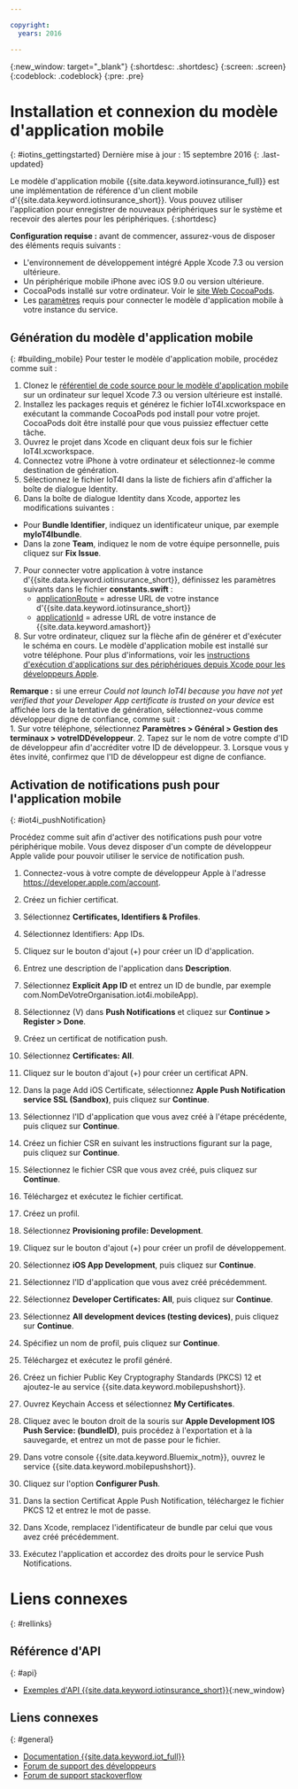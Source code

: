 ```yaml
---

copyright:
  years: 2016

---
```


<!-- Common attributes used in the template are defined as follows: -->
{:new_window: target="\_blank"}
{:shortdesc: .shortdesc}
{:screen: .screen}
{:codeblock: .codeblock}
{:pre: .pre}


<!-- {{site.data.keyword.iotinsurance_full}}  {{site.data.keyword.iotinsurance_short}}  -->


# Installation et connexion du modèle d'application mobile
{: #iotins_gettingstarted}
Dernière mise à jour : 15 septembre 2016
{: .last-updated}

Le modèle d'application mobile {{site.data.keyword.iotinsurance_full}} est une implémentation de référence d'un client mobile d'{{site.data.keyword.iotinsurance_short}}. Vous
pouvez utiliser l'application pour enregistrer de nouveaux périphériques sur le système et recevoir des alertes pour les périphériques.
{:shortdesc}

**Configuration requise :** avant de commencer, assurez-vous de disposer des éléments requis suivants :
  - L'environnement de développement intégré Apple Xcode 7.3 ou version ultérieure.
  - Un périphérique mobile iPhone avec iOS 9.0 ou version ultérieure.
  - CocoaPods installé sur votre ordinateur. Voir le [site Web CocoaPods](https://guides.cocoapods.org/using/getting-started.html).
  - Les [paramètres](#iot4i_mobileParam) requis pour connecter le modèle d'application mobile à votre instance du service.

## Génération du modèle d'application mobile
{: #building_mobile}
Pour tester le modèle d'application mobile, procédez comme suit :

1. Clonez le [référentiel de code source pour le modèle d'application mobile](https://github.com/ibm-watson-iot/ioti-mobile) sur
un ordinateur sur lequel Xcode 7.3 ou version ultérieure est installé.
2. Installez les packages requis et générez le fichier IoT4I.xcworkspace en exécutant la commande CocoaPods pod install pour votre projet. CocoaPods
doit être installé pour que vous puissiez effectuer cette tâche.
3. Ouvrez le projet dans Xcode en cliquant deux fois sur le fichier IoT4I.xcworkspace.
4. Connectez votre iPhone à votre ordinateur et sélectionnez-le comme destination de génération.
5. Sélectionnez le fichier IoT4I dans la liste de fichiers afin d'afficher la boîte de dialogue Identity.
6. Dans la boîte de dialogue Identity dans Xcode, apportez les modifications suivantes :
  - Pour **Bundle Identifier**, indiquez un identificateur unique, par exemple **myIoT4Ibundle**.
  - Dans la zone **Team**, indiquez le nom de votre équipe personnelle, puis cliquez sur **Fix Issue**.
7. Pour connecter votre application à votre instance d'{{site.data.keyword.iotinsurance_short}}, définissez les paramètres suivants dans le
fichier **constants.swift** :  
    - [applicationRoute](#iot4i_mobileParam) = adresse URL de votre instance d'{{site.data.keyword.iotinsurance_short}}
    - [applicationId](#iot4i_mobileParam) = adresse URL de votre instance de {{site.data.keyword.amashort}}
8. Sur votre ordinateur, cliquez sur la flèche afin de générer et d'exécuter le schéma en cours. Le modèle d'application mobile est installé sur
votre téléphone. Pour plus d'informations, voir
les
[instructions
d'exécution d'applications sur des périphériques depuis Xcode pour les développeurs Apple](https://developer.apple.com/library/mac/documentation/IDEs/Conceptual/AppDistributionGuide/LaunchingYourApponDevices/LaunchingYourApponDevices.html).

  **Remarque :** si une erreur *Could not launch IoT4I because you have not yet
verified that your Developer App certificate is trusted on your device* est affichée lors de la tentative de génération, sélectionnez-vous comme
développeur digne de confiance, comme suit :  
    1. Sur votre téléphone, sélectionnez **Paramètres > Général > Gestion des terminaux > votreIDDéveloppeur**.
    2. Tapez sur le nom de votre compte d'ID de développeur afin d'accréditer votre ID de développeur.
    3. Lorsque vous y êtes invité, confirmez que l'ID de développeur est digne de confiance.

## Activation de notifications push pour l'application mobile
{: #iot4i_pushNotification}

Procédez comme suit afin d'activer des notifications push pour votre périphérique mobile. Vous devez disposer d'un compte de
développeur Apple valide pour pouvoir utiliser le service de notification push.

1. Connectez-vous à votre compte de développeur Apple à l'adresse https://developer.apple.com/account.

2. Créez un fichier certificat.
  1. Sélectionnez **Certificates, Identifiers & Profiles**.
  2. Sélectionnez Identifiers: App IDs.
  3. Cliquez sur le bouton d'ajout (+) pour créer un ID d'application.
  4. Entrez une description de l'application dans **Description**.
  5. Sélectionnez **Explicit App ID** et entrez un ID de bundle, par exemple
com.NomDeVotreOrganisation.iot4i.mobileApp).
  6. Sélectionnez (V) dans **Push Notifications** et cliquez sur **Continue > Register > Done**.

3. Créez un certificat de notification push.
  1. Sélectionnez **Certificates: All**.
  2. Cliquez sur le bouton d'ajout (+) pour créer un certificat APN.
  3. Dans la page Add iOS Certificate, sélectionnez **Apple Push Notification service SSL (Sandbox)**, puis cliquez sur **Continue**.
  4. Sélectionnez l'ID d'application que vous avez créé à l'étape précédente, puis cliquez sur **Continue**.
  5. Créez un fichier CSR en suivant les instructions figurant sur la page, puis cliquez sur **Continue**.
  6. Sélectionnez le fichier CSR que vous avez créé, puis cliquez sur **Continue**.
  7. Téléchargez et exécutez le fichier certificat.

4. Créez un profil.
  1. Sélectionnez **Provisioning profile: Development**.
  2. Cliquez sur le bouton d'ajout (+) pour créer un profil de développement.
  3. Sélectionnez **iOS App Development**, puis cliquez sur **Continue**.
  4. Sélectionnez l'ID d'application que vous avez créé précédemment.
  5. Sélectionnez **Developer Certificates: All**, puis cliquez sur **Continue**.
  5. Sélectionnez **All development devices (testing devices)**, puis cliquez sur **Continue**.
  6. Spécifiez un nom de profil, puis cliquez sur **Continue**.
  7. Téléchargez et exécutez le profil généré.

5. Créez un fichier Public Key Cryptography Standards (PKCS) 12 et ajoutez-le au service {{site.data.keyword.mobilepushshort}}.
  1. Ouvrez Keychain Access et sélectionnez **My Certificates**.
  2. Cliquez avec le bouton droit de la souris sur **Apple Development IOS Push Service: (bundleID)**, puis procédez à
l'exportation et à la sauvegarde, et entrez un mot de passe pour le fichier.
  3. Dans votre console {{site.data.keyword.Bluemix_notm}}, ouvrez le service {{site.data.keyword.mobilepushshort}}. 
  4. Cliquez sur l'option **Configurer Push**.
  5. Dans la section Certificat Apple Push Notification, téléchargez le fichier PKCS 12 et entrez le mot de passe.
  6. Dans Xcode, remplacez l'identificateur de bundle par celui que vous avez créé précédemment.
  7. Exécutez l'application et accordez des droits pour le service Push Notifications.

# Liens connexes
{: #rellinks}

## Référence d'API
{: #api}
* [Exemples d'API {{site.data.keyword.iotinsurance_short}}](https://iot4i-docs-api.mybluemix.net/dist/){:new_window}

## Liens connexes
{: #general}
* [Documentation {{site.data.keyword.iot_full}}](https://console.ng.bluemix.net/docs/services/IoT/index.html)
* [Forum de
support des développeurs](https://developer.ibm.com/answers/search.html?f=&type=question&redirect=search%2Fsearch&sort=relevance&q=%2B[iot]%20%2B[bluemix])
* [Forum de support stackoverflow](http://stackoverflow.com/questions/tagged/ibm-bluemix)

